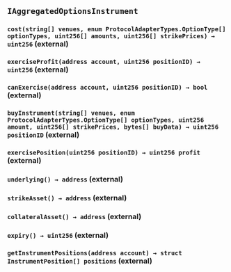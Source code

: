 ## `IAggregatedOptionsInstrument`






### `cost(string[] venues, enum ProtocolAdapterTypes.OptionType[] optionTypes, uint256[] amounts, uint256[] strikePrices) → uint256` (external)





### `exerciseProfit(address account, uint256 positionID) → uint256` (external)





### `canExercise(address account, uint256 positionID) → bool` (external)





### `buyInstrument(string[] venues, enum ProtocolAdapterTypes.OptionType[] optionTypes, uint256 amount, uint256[] strikePrices, bytes[] buyData) → uint256 positionID` (external)





### `exercisePosition(uint256 positionID) → uint256 profit` (external)





### `underlying() → address` (external)





### `strikeAsset() → address` (external)





### `collateralAsset() → address` (external)





### `expiry() → uint256` (external)





### `getInstrumentPositions(address account) → struct InstrumentPosition[] positions` (external)






